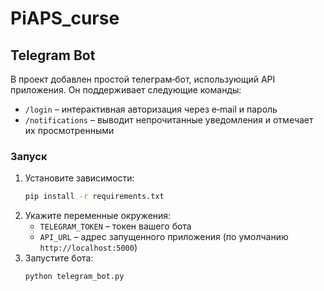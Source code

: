 # PiAPS_curse

## Telegram Bot

В проект добавлен простой телеграм‑бот, использующий API приложения. Он поддерживает следующие команды:

- `/login` – интерактивная авторизация через e‑mail и пароль
- `/notifications` – выводит непрочитанные уведомления и отмечает их просмотренными

### Запуск

1. Установите зависимости:
   ```bash
   pip install -r requirements.txt
   ```
2. Укажите переменные окружения:
   - `TELEGRAM_TOKEN` – токен вашего бота
   - `API_URL` – адрес запущенного приложения (по умолчанию `http://localhost:5000`)
3. Запустите бота:
   ```bash
   python telegram_bot.py
   ```

